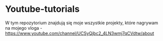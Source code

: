 # Youtube-tutorials
W tym repozytorium znajdują się moje wszystkie projekty, które nagrywam na mojego vloga - https://www.youtube.com/channel/UCSyQjbc2_4LN3wmj7qCVdtw/about
